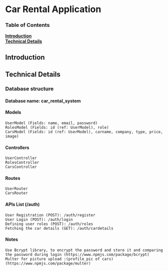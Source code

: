 # Car Rental Application

### Table of Contents
**[Introduction](#introduction)**<br>
**[Technical Details](#technical-details)**<br>

## Introduction


## Technical Details
  ### Database structure
  #### Database name: car_rental_system
  #### Models
    UserModel (Fields: name, email, password)
    RolesModel (Fields: id (ref: UserModel), role)
    CarsModel (Fields: id (ref: UserModel), carname, company, type, price, image)
  #### Controllers
    UserController
    RolesController
    CarsController
  #### Routes
    UserRouter
    CarsRouter
  #### APIs List (/auth)
    User Registration (POST): /auth/register
    User Login (POST): /auth/login
    Defining user roles (POST): /auth/roles
    Fetching the car details (GET): /auth/cardetails
   #### Notes
    Use Bcrypt library, to encrypt the password and store it and comparing the password during login (https://www.npmjs.com/package/bcrypt)
    Multer for picture upload :(profile_pic of cars) (https://www.npmjs.com/package/multer)
